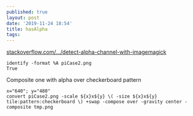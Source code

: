 ```yaml
---
published: true
layout: post
date: '2019-11-24 18:54'
title: hasAlpha
tags: 
---
```

[stackoverflow.com/.../detect-alpha-channel-with-imagemagick](https://stackoverflow.com/questions/2581469/detect-alpha-channel-with-imagemagick)

    identify -format %A piCase2.png
    True
    
Composite one with alpha over checkerboard pattern

    x="640"; y="480"
    convert piCase2.png -scale ${x}x${y} \( -size ${x}x${y} tile:pattern:checkerboard \) +swap -compose over -gravity center -composite tmp.png
